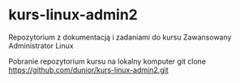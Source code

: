 # kurs-linux-admin2
Repozytorium z dokumentacją i zadaniami do kursu Zawansowany Administrator Linux 

Pobranie repozytorium kursu na lokalny komputer
git clone https://github.com/dunior/kurs-linux-admin2.git

